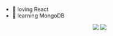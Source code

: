 - :telescope: loving React
- :seedling: learning MongoDB
<p align='center'>
  <img src="https://github-readme-stats.vercel.app/api?username=AshokJammu&theme=tokyonight&show_icons=true&count_private=true"   />
  <img src="https://github-readme-stats.vercel.app/api/top-langs/?username=AshokJammu&theme=tokyonight"/>
</P>
